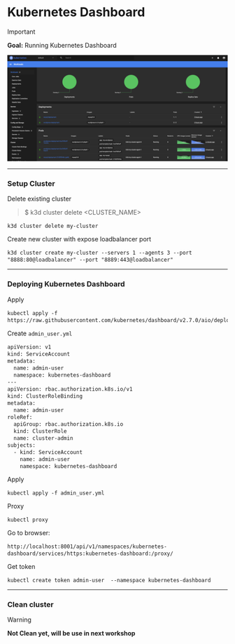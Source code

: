 # Kubernetes Dashboard

> [!IMPORTANT]  
> **Goal:** Running Kubernetes Dashboard

![dashboard](dashboard.png)

---

### Setup Cluster

Delete existing cluster
> $ k3d cluster delete <CLUSTER_NAME>
```
k3d cluster delete my-cluster
```

Create new cluster with expose loadbalancer port
```
k3d cluster create my-cluster --servers 1 --agents 3 --port "8888:80@loadbalancer" --port "8889:443@loadbalancer"
```
---

### Deploying Kubernetes Dashboard

Apply
```
kubectl apply -f https://raw.githubusercontent.com/kubernetes/dashboard/v2.7.0/aio/deploy/recommended.yaml
```

Create `admin_user.yml`
```
apiVersion: v1
kind: ServiceAccount
metadata:
  name: admin-user
  namespace: kubernetes-dashboard
---
apiVersion: rbac.authorization.k8s.io/v1
kind: ClusterRoleBinding
metadata:
  name: admin-user
roleRef:
  apiGroup: rbac.authorization.k8s.io
  kind: ClusterRole
  name: cluster-admin
subjects:
  - kind: ServiceAccount
    name: admin-user
    namespace: kubernetes-dashboard
```

Apply
```
kubectl apply -f admin_user.yml
```

Proxy
```
kubectl proxy 
```

Go to browser:
```
http://localhost:8001/api/v1/namespaces/kubernetes-dashboard/services/https:kubernetes-dashboard:/proxy/
```

Get token
```
kubectl create token admin-user  --namespace kubernetes-dashboard
```

---

### Clean cluster

> [!WARNING]  
> **Not Clean yet, will be use in next workshop**
